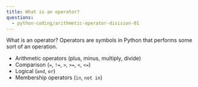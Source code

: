 ```yaml
---
title: What is an operator?
questions:
  - python-coding/arithmetic-operator-division-01
---
```


What is an operator? Operators are symbols in Python that performs some sort of an operation.

- Arithmetic operators (plus, minus, multiply, divide)
- Comparison (`=`, `!=`, `>`, `>=`, `<`, `<=`)
- Logical (`and`, `or`)
- Membership operators (`in`, `not in`)
